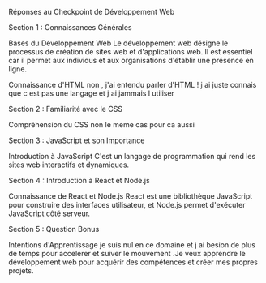  Réponses au Checkpoint de Développement Web
 
Section 1 : Connaissances Générales

Bases du Développement Web
Le développement web désigne le processus de création de sites web et d'applications web. Il est essentiel car il permet aux individus et aux organisations d'établir une présence en ligne.

Connaissance d'HTML
non , j'ai entendu parler d'HTML ! j ai juste connais que c est pas une langage et j ai jammais l utiliser

Section 2 : Familiarité avec le CSS

 Compréhension du CSS
non le meme cas pour ca aussi 

 Section 3 : JavaScript et son Importance

 Introduction à JavaScript
 C'est un langage de programmation qui rend les sites web interactifs et dynamiques.

Section 4 : Introduction à React et Node.js

 Connaissance de React et Node.js
 React est une bibliothèque JavaScript pour construire des interfaces utilisateur, et Node.js permet d'exécuter JavaScript côté serveur.

Section 5 : Question Bonus

 Intentions d'Apprentissage
 je suis nul en ce domaine et j ai besion de plus de temps pour accelerer et suiver le mouvement .Je veux apprendre le développement web pour acquérir des compétences et créer mes propres projets.
